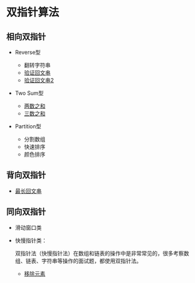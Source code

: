 # 双指针算法



## 相向双指针

- Reverse型
  - 翻转字符串
  - [验证回文串](../problems/0125%20验证回文串.md)
  - [验证回文串2](../problems/0680%20验证回文字符串%20Ⅱ.md)

- Two Sum型
  - [两数之和](../problems/0001%20两数之和.md)
  - [三数之和](../problems/0167%20两数之和%20II.md)
- Partition型
  - 分割数组
  - 快速排序
  - 颜色排序



## 背向双指针

- [最长回文串](../problems/0005%20最长回文子串.md)



## 同向双指针

- 滑动窗口类

- 快慢指针类：

  双指针法（快慢指针法）在数组和链表的操作中是非常常见的，很多考察数组、链表、字符串等操作的面试题，都使用双指针法。

  - [移除元素](../problems/0017%20移除元素.md)

    